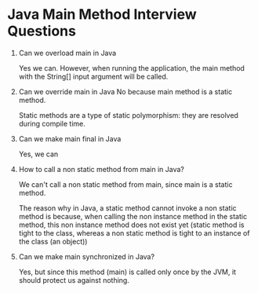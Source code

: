 # Java Main Method Interview Questions

1. Can we overload main in Java

    Yes we can. However, when running the application, the main method with the String[] input argument will be called.

2. Can we override main in Java
    No because main method is a static method.

    Static methods are a type of static polymorphism: they are resolved during compile time.

3. Can we make main final in Java

    Yes, we can 

4. How to call a non static method from main in Java?

    We can't call a non static method from main, since main is a static method.
    
    The reason why in Java, a static method cannot invoke a non static method is because, 
    when calling the non instance method in the static method, this non instance method does not exist yet 
    (static method is tight to the class, whereas a non static method is tight to an instance of the class (an object))
   
    

5. Can we make main synchronized in Java?
    
    Yes, but since this method (main) is called only once by the JVM, it should protect us against nothing.
    